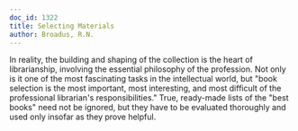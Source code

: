 ```yaml
---
doc_id: 1322
title: Selecting Materials
author: Broadus, R.N.
---
```


In reality, the building and shaping of the collection is the heart of
librarianship, involving the essential philosophy of the profession.  Not
only is it one of the most fascinating tasks in the intellectual world, but
"book selection is the most important, most interesting, and most difficult
of the professional librarian's responsibilities."  True, ready-made lists
of the "best books" need not be ignored, but they have to be evaluated
thoroughly and used only insofar as they prove helpful.